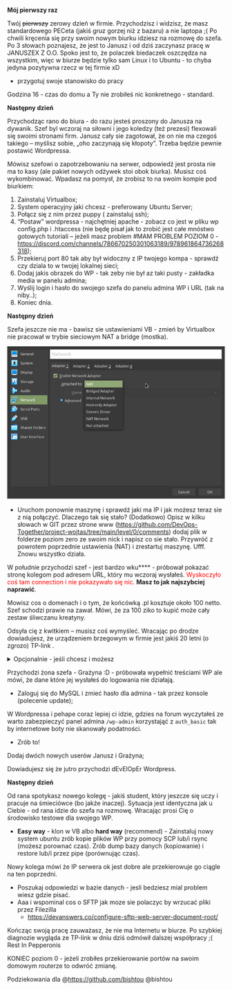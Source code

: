 **Mój pierwszy raz**

Twój ~~pierwszy~~ zerowy dzień w firmie. Przychodzisz i widzisz, że masz standardowego PECeta (jakiś gruz gorzej niż z bazaru) a nie laptopa ;(
Po chwili kręcenia się przy swoim nowym biurku idziesz na rozmowę do szefa. Po 3 słowach poznajesz, że jest to Janusz i od dziś zaczynasz pracę w JANUSZEX Z O.O.
Spoko jest to, że polaczek biedaczek oszczędza na wszystkim, więc w biurze będzie tylko sam Linux i to Ubuntu - to chyba jedyna pozytywna rzecz w tej firmie xD

 - przygotuj swoje stanowisko do pracy

Godzina 16 - czas do domu a Ty nie zrobiłeś nic konkretnego - standard.

**Następny dzień**

Przychodząc rano do biura - do razu jesteś proszony do Janusza na dywanik.
Szef byl wczoraj na siłowni i jego koledzy (też prezesi) flexowali się swoimi stronami firm.
Janusz cały sie zagotował, że on nie ma czegoś takiego – myślisz sobie, „oho zaczynają się kłopoty”. Trzeba będzie pewnie postawić Wordpressa. 

Mówisz szefowi o zapotrzebowaniu na serwer, odpowiedź jest prosta nie ma to kasy (ale pakiet nowych odżywek stoi obok biurka). 
Musisz coś wykombinować. Wpadasz na pomysł, że zrobisz to na swoim kompie pod biurkiem:
  1. Zainstaluj Virtualbox;
  2. System operacyjny jaki chcesz - preferowany Ubuntu Server;
  3. Połącz się z nim przez puppy ( zainstaluj ssh);
  4. “Postaw” wordpressa - najchętniej apache -  zobacz co jest w pliku wp config.php i .htaccess (nie będę pisał jak to zrobić jest całe mnóstwo gotowych tutoriali – jeżeli  masz problem #MAM PROBLEM POZIOM 0 - https://discord.com/channels/786670250301063189/978961864736268318);
  5. Przekieruj port 80 tak aby był widoczny z IP twojego kompa - sprawdź czy dziala to w twojej lokalnej sieci;
  6. Dodaj jakis obrazek do WP - tak zeby nie był az taki pusty - zakładka media w panelu admina;
  7. Wyślij login i hasło do swojego szefa do panelu admina WP i URL (tak na niby..);
  8. Koniec dnia.

**Następny dzień**

Szefa jeszcze nie ma - bawisz sie ustawieniami VB - zmień by Virtualbox nie pracował w trybie sieciowym NAT a bridge (mostka).

![VB](img/VB1.jpg?raw=true "VB network")

 
  - Uruchom ponownie maszynę i sprawdź jaki ma IP i jak możesz teraz sie z nią połączyć.
    Dlaczego tak się stało?
    (Dodatkowo) Opisz w kilku słowach w GIT przez strone www (https://github.com/DevOps-Together/project-wojtas/tree/main/level/0/comments) dodaj plik w folderze poziom zero ze swoim nick i napisz co sie stało. 
Przywróć z powrotem poprzednie ustawienia (NAT) i zrestartuj maszynę. Ufff. Znowu wszystko działa.

W południe przychodzi szef - jest bardzo wku**** - próbował pokazać stronę kolegom pod adresem URL, który mu wczoraj wysłałeś. 
 <span style="color:red">Wyskoczyło coś tam connection i nie pokazywało się nic</span>. **Masz to jak najszybciej naprawić**. 

Mowisz cos o domenach i o tym, że końcówką .pl kosztuje około 100 netto. Szef schodzi prawie na zawał. Mówi, że za 100 ziko to kupić może cały zestaw śliwczanu kreatyny.

Odsyła cię z kwitkiem – musisz coś wymyśleć.
Wracając po drodze dowiadujesz, że urządzeniem brzegowym w firmie jest jakiś 20 letni (o zgrozo) TP-link .

<details><summary>Opcjonalnie - jeśli chcesz i możesz</summary>
Wystaw swoją stronę WP na świat w swoim domowym labie.
Oczywiste jest to, że trzeba zrobić port forwarding na routerze - jeśli tego nie wiesz napisz o tym na #MAM PROBLEM POZIOM 0. Mozesz też dodać darmowa domenę https://freedns.afraid.org/ lub https://freedns.42.pl/.
</p>
</details>

Przychodzi żona szefa - Grażyna :D - próbowała wypełnić treściami WP ale mówi, że dane które jej wysłałeś do logowania nie działają.

  - Zaloguj się do MySQL i zmieć hasło dla admina - tak przez konsole (polecenie update);

W Wordpressa i pehape coraz lepiej ci idzie, gdzies na forum wyczytałeś ze warto zabezpieczyć panel admina `/wp-admin` korzystająć z `auth_basic` tak by internetowe boty nie skanowały podatności.
  - Zrób to!  

Dodaj dwóch nowych userów Janusz i Grażyna;

Dowiadujesz się że jutro przychodzi dEvElOpEr Wordpress.

**Następny dzień**

Od rana spotykasz nowego kolegę - jakiś student, który jeszcze się uczy i pracuje na śmieciówce (bo jakże inaczej). Sytuacja jest identyczna jak u Ciebie - od rana idzie do szefa na rozmowę. Wracając prosi Cię o środowisko testowe dla swojego WP.

  - **Easy way** - klon w VB albo **hard way** (recommend) - Zainstaluj nowy system ubuntu zrób kopie plików WP przy pomocy SCP lub/i rsync (możesz porownać czas). Zrób dump bazy danych (kopiowanie) i restore lub/i przez pipe (porównując czas).

Nowy kolega mówi że IP serwera ok jest dobre ale przekierowuje go ciągle na ten poprzedni.
  - Poszukaj odpowiedzi w bazie danych - jesli bedziesz mial problem wiesz gdzie pisać.
  - Aaa i wspominal cos o SFTP jak moze sie polaczyc by wrzucać pliki przez Filezilla 
      - https://devanswers.co/configure-sftp-web-server-document-root/

Kończąc swoją pracę zauważasz, że nie ma Internetu w biurze. Po szybkiej diagnozie wygląda ze TP-link w dniu dziś odmówił dalszej współpracy ;( Rest In Pepperonis 

KONIEC poziom 0 - jeżeli zrobiłes przekierowanie portów na swoim domowym routerze to odwróć zmianę.

Podziekowania dla @https://github.com/bishtou
@bishtou
